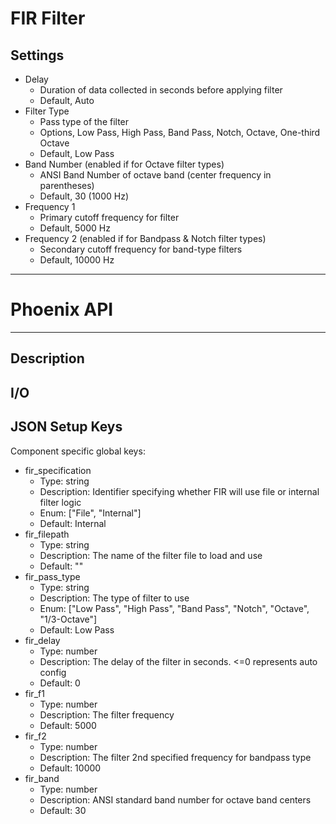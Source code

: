 # FIR Filter
## Settings
- Delay
    - Duration of data collected in seconds before applying filter
    - Default, Auto
- Filter Type
    - Pass type of the filter
    - Options, Low Pass, High Pass, Band Pass, Notch, Octave, One-third Octave
    - Default, Low Pass
- Band Number (enabled if for Octave filter types)
    - ANSI Band Number of octave band (center frequency in parentheses)
    - Default, 30 (1000 Hz)
- Frequency 1
    - Primary cutoff frequency for filter
    - Default, 5000 Hz
- Frequency 2 (enabled if for Bandpass & Notch filter types)
    - Secondary cutoff frequency for band-type filters
    - Default, 10000 Hz
___
# Phoenix API
___
## Description

## I/O

## JSON Setup Keys

Component specific global keys:
- fir_specification
  - Type: string
  - Description: Identifier specifying whether FIR will use file or internal filter logic
  - Enum: ["File", "Internal"]
  - Default: Internal
- fir_filepath
  - Type: string
  - Description: The name of the filter file to load and use
  - Default: ""
- fir_pass_type
  - Type: string
  - Description: The type of filter to use
  - Enum: ["Low Pass", "High Pass", "Band Pass", "Notch", "Octave", "1/3-Octave"]
  - Default: Low Pass
- fir_delay
  - Type: number
  - Description: The delay of the filter in seconds. <=0 represents auto config
  - Default: 0
- fir_f1
  - Type: number
  - Description: The filter frequency
  - Default: 5000
- fir_f2
  - Type: number
  - Description: The filter 2nd specified frequency for bandpass type
  - Default: 10000
- fir_band
  - Type: number
  - Description: ANSI standard band number for octave band centers
  - Default: 30
